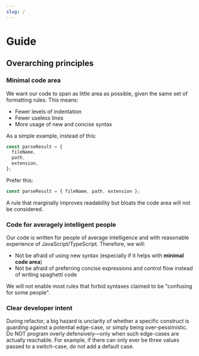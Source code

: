 ```yaml
---
slug: /
---
```


# Guide

## Overarching principles

### Minimal code area

We want our code to span as little area as possible, given the same set of formatting rules. This means:

- Fewer levels of indentation
- Fewer useless lines
- More usage of new and concise syntax

As a simple example, instead of this:

```ts
const parseResult = {
  fileName,
  path,
  extension,
};
```

Prefer this:

```ts
const parseResult = { fileName, path, extension };
```

A rule that marginally improves readability but bloats the code area will not be considered.

### Code for averagely intelligent people

Our code is written for people of average intelligence and with reasonable experience of JavaScript/TypeScript. Therefore, we will:

- Not be afraid of using new syntax (especially if it helps with **minimal code area**)
- Not be afraid of preferring concise expressions and control flow instead of writing spaghetti code

We will not enable most rules that forbid syntaxes claimed to be "confusing for some people".

### Clear developer intent

During refactor, a big hazard is unclarity of whether a specific construct is guarding against a potential edge-case, or simply being over-pessimistic. Do NOT program overly defensively—only when such edge-cases are actually reachable. For example, if there can only ever be three values passed to a switch-case, do not add a default case.
